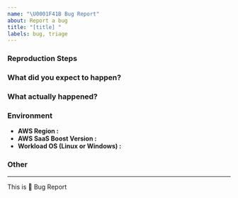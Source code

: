 ```yaml
---
name: "\U0001F41B Bug Report"
about: Report a bug
title: "[title] "
labels: bug, triage
---
```


<!--
description of the bug:
-->




### Reproduction Steps

<!--
minimal amount of code that causes the bug (if possible) or a reference:
-->

### What did you expect to happen?

<!--
What were you trying to achieve by performing the steps above?
-->

### What actually happened?

<!--
What is the unexpected behavior you were seeing? If you got an error, paste it here.
-->


### Environment

  - **AWS Region  :**
  - **AWS SaaS Boost Version :**
  - **Workload OS  (Linux or Windows) :**

### Other

<!-- e.g. detailed explanation, stacktraces, related issues, suggestions on how to fix, links for us to have context, eg. associated pull-request, stackoverflow, slack, etc -->




--- 

This is :bug: Bug Report

